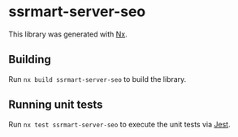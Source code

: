 # ssrmart-server-seo

This library was generated with [Nx](https://nx.dev).

## Building

Run `nx build ssrmart-server-seo` to build the library.

## Running unit tests

Run `nx test ssrmart-server-seo` to execute the unit tests via [Jest](https://jestjs.io).
